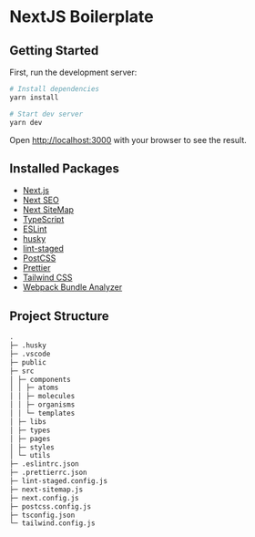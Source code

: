 # NextJS Boilerplate

## Getting Started

First, run the development server:

```bash
# Install dependencies
yarn install

# Start dev server
yarn dev
```

Open [http://localhost:3000](http://localhost:3000) with your browser to see the result.

## Installed Packages

- [Next.js](https://nextjs.org/)
- [Next SEO](https://github.com/garmeeh/next-seo#readme)
- [Next SiteMap](https://github.com/iamvishnusankar/next-sitemap)
- [TypeScript](https://www.typescriptlang.org/)
- [ESLint](https://eslint.org/)
- [husky](https://typicode.github.io/husky/#/)
- [lint-staged](https://github.com/okonet/lint-staged#readme)
- [PostCSS](https://postcss.org/)
- [Prettier](https://prettier.io/)
- [Tailwind CSS](https://tailwindcss.com/)
- [Webpack Bundle Analyzer](https://github.com/vercel/next.js/tree/canary/packages/next-bundle-analyzer#nextjs--webpack-bundle-analyzer)

## Project Structure

```md
.
├─ .husky
├─ .vscode
├─ public
├─ src
│ ├─ components
│ │ ├─ atoms
│ │ ├─ molecules
│ │ ├─ organisms
│ │ └─ templates
│ ├─ libs
│ ├─ types
│ ├─ pages
│ ├─ styles
│ └─ utils
├─ .eslintrc.json
├─ .prettierrc.json
├─ lint-staged.config.js
├─ next-sitemap.js
├─ next.config.js
├─ postcss.config.js
├─ tsconfig.json
└─ tailwind.config.js
```
